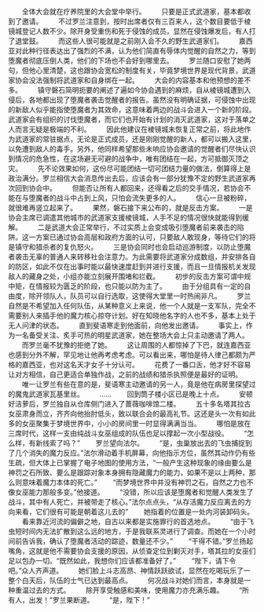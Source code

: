 　　全体大会就在疗养院里的大会堂中举行。
　　只要是正式武道家，基本都收到了邀请。
　　不过罗兰注意到，按时出席者仅有三百来人，这个数目要低于棱镜城登记人数不少。除开身受重伤和死于侵蚀的成员，显然在侵蚀爆发后，有人打了退堂鼓。
　　而这些人很可能就是之前刚入会不久的野生武道家们。
　　嘉西亚对此种行径表达出了强烈的不满，认为他们简直有辱体内觉醒的自然之力，等到堕魔者彻底压倒人类，他们的下场也不会好到哪里去。
　　罗兰随口安慰了她两句，但他心里清楚，这也跟协会宽松的制度有关，毕竟梦境世界是现代背景，武道家协会没法强制将武道家和自身绑在一起。
　　大会的内容基本和他预想的差不多。
　　镇守磐石简明扼要的阐述了遍如今协会遇到的麻烦，自从棱镜城遭到入侵后，各地都出现了堕魔者袭击觉醒者的报告。虽然没有明确证据，可侵蚀中出现的新敌人似乎能指使堕魔者为其效命，这意味着两边的战斗会进入一个新的阶段。武道家会有组织的讨伐堕魔者，而它们也开始有计划的消灭武道家，这对于落单之人而言无疑是极端的不利。
　　因此他建议在棱镜城未恢复正常之前，将此地作为武道家的常驻据点，无论是正式成员，还是刚刚觉醒的新人，都可以搬入这里，以免遭到敌人的毒手。另外，他同样希望那些未响应协会邀请的觉醒者们尽快认识到情况的危急性，在这场避无可避的战争中，唯有团结在一起，方可抵御灭顶之灾。
　　先不论效果如何，这份尽可能团结一切可团结力量的做法，倒算得上是政治满分。罗兰相信大会消息传出去后，应该会有一部分犹豫不定的野生武道家再次回到协会中。
　　但能否让所有人都回来，还得看之后的交手情况，若协会不能在与堕魔者的战斗中占到上风，只怕会流失更多的人。
　　信心一旦被粉碎，就很难再竖立起来了。
　　果然，磐石接下来公布的，就是反击方案。
　　一是协会主席已调遣其他城市的武道家支援棱镜城，人手不足的情况很快就能得到缓解。
　　二是武道大会正常举行，不过实质上会变成吸引堕魔者前来袭击的陷阱。这一方案已通过协会高层和政府方面的认可，只要敌人敢现身，等待它们的将是镇守和猎杀者的复仇怒火。
　　三是协会同时也会启动巡游制度，以防止堕魔者袭击无辜的普通人来转移社会注意力。为此需要将武道家分成数组，并安排各自的防区，如此不仅在出事时能以最快速度赶到并进行支援，而且一旦情报机关发现敌人的藏身之处，小组亦能立刻展开围堵和拦截。
　　初步的反击方案可谓中规中矩，在情报较为匮乏的阶段，也只能以防为主了。
　　由于分组具有一定的自由度，除开领队人，队员可以自行选取，这使得大堂里一时热闹非凡。
　　罗兰自然是不希望加入任何队伍，从某种意义上来说，他一个人就是一支军队，完全不需要别人来插手他的魔力核心掠夺计划。好在知晓他名字的人也不多，基本上处于无人问津的状态。
　　直到斐语寒走到他面前，向他发出邀请。
　　事实上，作为一名备受关注、炙手可热的明星武道家，她在整场大会上只主动邀请了两人。
　　而罗兰毫不犹豫的拒绝了她。
　　这让周围的人都惊掉了下巴，就连嘉西亚也感到分外不解，罕见地让他再考虑考虑。可以看出来，哪怕是待人律己都颇为严格的嘉西亚，也对这名天才女子十分认可。
　　花费了一番口舌，他才好不容易让对方相信，自己更适合单独作战，之前的战绩和猎杀执照便是最好的证明。
　　唯一让罗兰有些在意的是，斐语寒主动邀请的另一人，竟是他在病房里探望过的魔鬼武道家瓦基里丝。
　　……
　　回到筒子楼小区已是晚上十点。
　　安顿好洁萝后，罗兰独自从仓库侧门进入了蔷薇咖啡馆二楼。
　　五十多名塔其拉古女巫肃身而立，齐齐向他抬肘低头，致以联合会的最高礼节。这还是头一次有如此多的女巫聚集于梦境世界中，小小的房间里一时显得满满当当。
　　哪怕是放在三席时代，这样一支由纯战斗女巫组成的队伍也足以撑起一次小型战役。
　　“怎么样，有新线索了吗？”
　　罗兰望向法尔。
　　“是，虫巢放出去的飞虫捕捉到了几个消失的魔力反应。”法尔滑动着手机屏幕，向他指示方位，虽然其动作仍有些生疏，但大体上已掌握了电子地图的使用方法，“一般产生这种现象的缘由要么是神罚之石所致、要么是跟踪对象本身拥有隐藏魔力的能力，如果不是以上两种，那么则意味着魔力本体的死亡。”
　　“而梦境世界中并没有神罚之石，自然之力也不像女巫能力那般多变。”他接道。
　　“没错，所以应该是堕魔者和觉醒人类发生了战斗，其中有人死亡，并被带走了核心。”法尔点点头，“从存活魔力反应离去的方向来看，它们很有可能是朝着这儿去的”
　　她指着的位置是一处内河装卸码头。
　　看来靠近河流的偏僻之地，自古以来都是实施罪行的首选地点。
　　“由于飞虫短时间内无法扩散到这么远的地方，于是我联系灵进行了调查。而她在一个小时间前告诉我，确认了堕魔者活动的踪迹，数量还不少。”
　　“干得不错。”罗兰扬起嘴角，这就是他不需要协会支援的原因，从侦查定位到剿灭对手，塔其拉的女巫们足以包办一切。“既然如此，我想你们应该都准备好了。”
　　“陛下，请下令吧。”众人齐声道。
　　她们脸上斗志高昂、神情跃跃欲试，显然在吃喝玩乐了一整个白天后，队伍的士气已达到最高点。
　　何况战斗对她们而言，本身就是一种重温过去的方式。
　　除开享受触感和美味，使用魔力亦充满乐趣。
　　“所有人，出发！”罗兰果断道。
　　“是，陛下！”